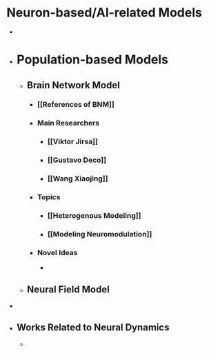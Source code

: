 # Neuron-based/AI-related Models
-
- # Population-based Models
	- ## Brain Network Model
		- ### [[References of BNM]]
		- ### Main Researchers
			- ### [[Viktor Jirsa]]
			- ### [[Gustavo Deco]]
			- ### [[Wang Xiaojing]]
		- ### Topics
			- ### [[Heterogenous Modeling]]
			- ### [[Modeling Neuromodulation]]
		- ### Novel Ideas
			-
	- ## Neural Field Model
-
- ## Works Related to Neural Dynamics
	-
